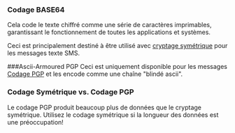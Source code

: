 ### Codage BASE64
Cela code le texte chiffré comme une série de caractères imprimables, garantissant le fonctionnement de toutes les applications et systèmes.

Ceci est principalement destiné à être utilisé avec [cryptage symétrique](/encryption-parameters/#sym) pour les messages texte SMS.

###Ascii-Armoured PGP
Ceci est uniquement disponible pour les messages [Codage PGP](/encryption-parameters/#pgp) et les encode comme une chaîne "blindé ascii".

### Codage Symétrique vs. Codage PGP
Le codage PGP produit beaucoup plus de données que le cryptage symétrique. Utilisez le codage symétrique si la longueur des données est une préoccupation!
